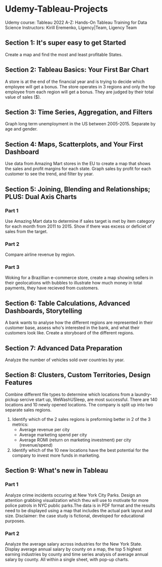 # Udemy-Tableau-Projects
Udemy course: Tableau 2022 A-Z: Hands-On Tableau Training for Data Science
Instructors: Kirill Eremenko, Ligency|Team, Ligency Team

## Section 1: It's super easy to get Started  
Create a map and find the most and least profitable States. 

## Section 2: Tableau Basics: Your First Bar Chart  
A store is at the end of the financial year and is trying to decide which employee will get a bonus. The store operates in 3 regions and only the top employee from each region will get a bonus. They are judged by their total value of sales ($). 

## Section 3: Time Series, Aggregation, and Filters
Graph long term unemployment in the US between 2005-2015. Separate by age and gender. 

## Section 4: Maps, Scatterplots, and Your First Dashboard
Use data from Amazing Mart stores in the EU to create a map that shows the sales and profit margins for each state. Graph sales by profit for each customer to see the trend, and filter by year. 

## Section 5: Joining, Blending and Relationships; PLUS: Dual Axis Charts
### Part 1 
Use Amazing Mart data to determine if sales target is met by item category for each month from 2011 to 2015. Show if there was excess or deficiet of sales from the target. 

### Part 2
Compare airline revenue by region. 

### Part 3
Woking for a Brazillian e-commerce store, create a map showing sellers in their geolocations with bubbles to illustrate how much money in total payments, they have recieved from customers. 

## Section 6: Table Calculations, Advanced Dashboards, Storytelling  
A bank wants to analyse how the different regions are represented in their customer base, assess who's interested in the bank, and what their customers look like. Create a storyboard of the different regions. 

## Section 7: Advanced Data Preparation
Analyze the number of vehicles sold over countries by year. 

## Section 8: Clusters, Custom Territories, Design Features
Combine different file types to determine which locations from a laundry-pickup sercive start up, WeWashUSleep, are most successful. There are 140 locations and 10 newly opened locations. The company is split up into two separate sales regions. 
  1. Identify which of the 2 sales regions is preforming better in 2 of the 3 metrics:
      - Average revenue per city
      - Average marketing spend per city
      - Average ROMI (return on marketing investment) per city (revenue/spend)
  2. Identify which of the 10 new locations have the best potential for the company to        invest more funds in marketing. 


## Section 9: What's new in Tableau
### Part 1 
Analyze crime incidents occuring at New York City Parks. Design an attention grabbing visualization which theu will use to motivate for more police patrols in NYC public parks.The data is in PDF format and the results need to be displayed using a map that includes the actual park layout and size. 
Disclaimer: the case study is fictional, developed for educational purposes. 

### Part 2
Analyze the average salary across industries for the New York State. Display average annual salary by county on a map, the top 5 highest earning industries by county and time series analysis of average annual salary by county. All within a single sheet, with pop-up charts. 









